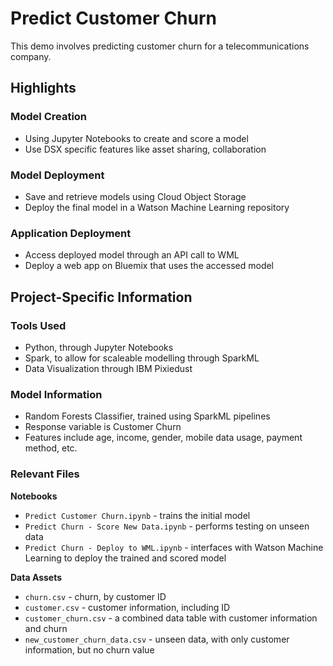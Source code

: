 # Predict Customer Churn
This demo involves predicting customer churn for a telecommunications company.

## Highlights
### Model Creation

- Using Jupyter Notebooks to create and score a model
- Use DSX specific features like asset sharing, collaboration

### Model Deployment

- Save and retrieve models using Cloud Object Storage
- Deploy the final model in a Watson Machine Learning repository

### Application Deployment

- Access deployed model through an API call to WML
- Deploy a web app on Bluemix that uses the accessed model

## Project-Specific Information
### Tools Used

- Python, through Jupyter Notebooks
- Spark, to allow for scaleable modelling through SparkML
- Data Visualization through IBM Pixiedust

### Model Information

- Random Forests Classifier, trained using SparkML pipelines
- Response variable is Customer Churn
- Features include age, income, gender, mobile data usage, payment method, etc.

### Relevant Files

**Notebooks**

- `Predict Customer Churn.ipynb` - trains the initial model
- `Predict Churn - Score New Data.ipynb` - performs testing on unseen data
- `Predict Churn - Deploy to WML.ipynb` - interfaces with Watson Machine Learning to deploy the trained and scored model

**Data Assets**

- `churn.csv` - churn, by customer ID
- `customer.csv` - customer information, including ID
- `customer_churn.csv` - a combined data table with customer information and churn
- `new_customer_churn_data.csv` - unseen data, with only customer information, but no churn value